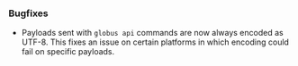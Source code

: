 ### Bugfixes

* Payloads sent with `globus api` commands are now always encoded as UTF-8.
  This fixes an issue on certain platforms in which encoding could fail on
  specific payloads.
